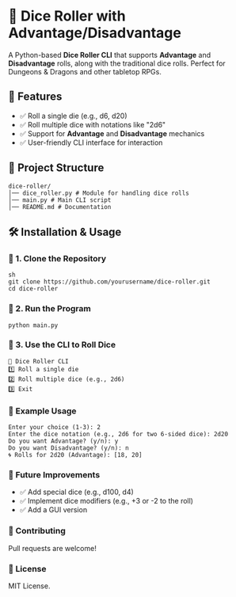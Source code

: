 # 🎲 Dice Roller with Advantage/Disadvantage

A Python-based **Dice Roller CLI** that supports **Advantage** and **Disadvantage** rolls, along with the traditional dice rolls. Perfect for Dungeons & Dragons and other tabletop RPGs.

## 🚀 Features
- ✅ Roll a single die (e.g., d6, d20)
- ✅ Roll multiple dice with notations like "2d6"
- ✅ Support for **Advantage** and **Disadvantage** mechanics
- ✅ User-friendly CLI interface for interaction

## 📁 Project Structure
```
dice-roller/
│── dice_roller.py # Module for handling dice rolls
│── main.py # Main CLI script
│── README.md # Documentation
```

## 🛠 Installation & Usage
### 🔹 1. Clone the Repository
```
sh
git clone https://github.com/yourusername/dice-roller.git
cd dice-roller
```
### 🔹 2. Run the Program
```
python main.py
```
### 🔹 3. Use the CLI to Roll Dice
```
🎲 Dice Roller CLI
1️⃣ Roll a single die
2️⃣ Roll multiple dice (e.g., 2d6)
3️⃣ Exit
```
### 📌 Example Usage
```
Enter your choice (1-3): 2
Enter the dice notation (e.g., 2d6 for two 6-sided dice): 2d20
Do you want Advantage? (y/n): y
Do you want Disadvantage? (y/n): n
🌀 Rolls for 2d20 (Advantage): [18, 20]
```

### 🎯 Future Improvements
- ✅ Add special dice (e.g., d100, d4)
- ✅ Implement dice modifiers (e.g., +3 or -2 to the roll)
- ✅ Add a GUI version

### 🤝 Contributing
Pull requests are welcome!

### 📜 License
MIT License.
